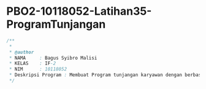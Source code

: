 # PBO2-10118052-Latihan35-ProgramTunjangan

```java
/**
 *
 * @author
 * NAMA     : Bagus Syibro Malisi
 * KELAS    : IF-2
 * NIM      : 10118052
 * Deskripsi Program : Membuat Program tunjangan karyawan dengan berbasis object
 */
 ```
 
